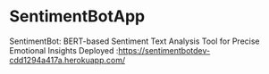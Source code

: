 # SentimentBotApp
SentimentBot: BERT-based Sentiment Text Analysis Tool for Precise Emotional Insights 
Deployed :https://sentimentbotdev-cdd1294a417a.herokuapp.com/
